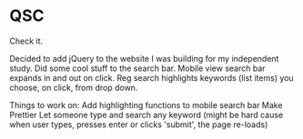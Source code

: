 # QSC

Check it.

Decided to add jQuery to the website I was building for my independent study.
Did some cool stuff to the search bar.
Mobile view search bar expands in and out on click.
Reg search highlights keywords (list items) you choose, on click, from drop down.

Things to work on:
    Add highlighting functions to mobile search bar
    Make Prettier
    Let someone type and search any keyword
        (might be hard cause when user types, presses enter or clicks 'submit', the page re-loads)